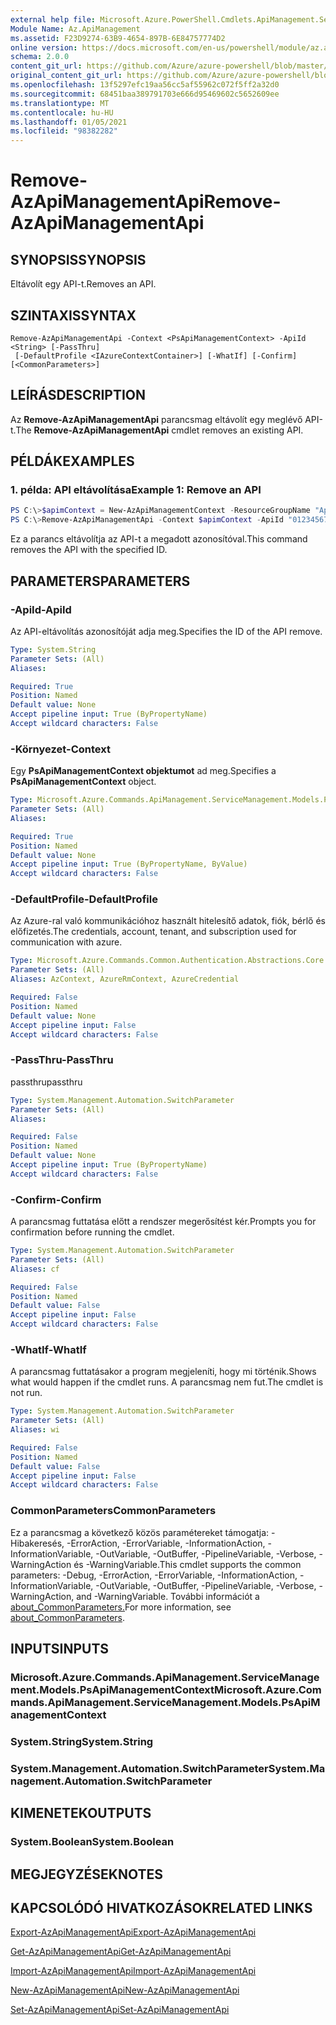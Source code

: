 ```yaml
---
external help file: Microsoft.Azure.PowerShell.Cmdlets.ApiManagement.ServiceManagement.dll-Help.xml
Module Name: Az.ApiManagement
ms.assetid: F23D9274-63B9-4654-897B-6E84757774D2
online version: https://docs.microsoft.com/en-us/powershell/module/az.apimanagement/remove-azapimanagementapi
schema: 2.0.0
content_git_url: https://github.com/Azure/azure-powershell/blob/master/src/ApiManagement/ApiManagement/help/Remove-AzApiManagementApi.md
original_content_git_url: https://github.com/Azure/azure-powershell/blob/master/src/ApiManagement/ApiManagement/help/Remove-AzApiManagementApi.md
ms.openlocfilehash: 13f5297efc19aa56cc5af55962c072f5ff2a32d0
ms.sourcegitcommit: 68451baa389791703e666d95469602c5652609ee
ms.translationtype: MT
ms.contentlocale: hu-HU
ms.lasthandoff: 01/05/2021
ms.locfileid: "98382282"
---
```

# <span data-ttu-id="32d84-101">Remove-AzApiManagementApi</span><span class="sxs-lookup"><span data-stu-id="32d84-101">Remove-AzApiManagementApi</span></span>

## <span data-ttu-id="32d84-102">SYNOPSIS</span><span class="sxs-lookup"><span data-stu-id="32d84-102">SYNOPSIS</span></span>
<span data-ttu-id="32d84-103">Eltávolít egy API-t.</span><span class="sxs-lookup"><span data-stu-id="32d84-103">Removes an API.</span></span>

## <span data-ttu-id="32d84-104">SZINTAXIS</span><span class="sxs-lookup"><span data-stu-id="32d84-104">SYNTAX</span></span>

```
Remove-AzApiManagementApi -Context <PsApiManagementContext> -ApiId <String> [-PassThru]
 [-DefaultProfile <IAzureContextContainer>] [-WhatIf] [-Confirm] [<CommonParameters>]
```

## <span data-ttu-id="32d84-105">LEÍRÁS</span><span class="sxs-lookup"><span data-stu-id="32d84-105">DESCRIPTION</span></span>
<span data-ttu-id="32d84-106">Az **Remove-AzApiManagementApi** parancsmag eltávolít egy meglévő API-t.</span><span class="sxs-lookup"><span data-stu-id="32d84-106">The **Remove-AzApiManagementApi** cmdlet removes an existing API.</span></span>

## <span data-ttu-id="32d84-107">PÉLDÁK</span><span class="sxs-lookup"><span data-stu-id="32d84-107">EXAMPLES</span></span>

### <span data-ttu-id="32d84-108">1. példa: API eltávolítása</span><span class="sxs-lookup"><span data-stu-id="32d84-108">Example 1: Remove an API</span></span>
```powershell
PS C:\>$apimContext = New-AzApiManagementContext -ResourceGroupName "Api-Default-WestUS" -ServiceName "contoso"
PS C:\>Remove-AzApiManagementApi -Context $apimContext -ApiId "0123456789"
```

<span data-ttu-id="32d84-109">Ez a parancs eltávolítja az API-t a megadott azonosítóval.</span><span class="sxs-lookup"><span data-stu-id="32d84-109">This command removes the API with the specified ID.</span></span>

## <span data-ttu-id="32d84-110">PARAMETERS</span><span class="sxs-lookup"><span data-stu-id="32d84-110">PARAMETERS</span></span>

### <span data-ttu-id="32d84-111">-ApiId</span><span class="sxs-lookup"><span data-stu-id="32d84-111">-ApiId</span></span>
<span data-ttu-id="32d84-112">Az API-eltávolítás azonosítóját adja meg.</span><span class="sxs-lookup"><span data-stu-id="32d84-112">Specifies the ID of the API remove.</span></span>

```yaml
Type: System.String
Parameter Sets: (All)
Aliases:

Required: True
Position: Named
Default value: None
Accept pipeline input: True (ByPropertyName)
Accept wildcard characters: False
```

### <span data-ttu-id="32d84-113">-Környezet</span><span class="sxs-lookup"><span data-stu-id="32d84-113">-Context</span></span>
<span data-ttu-id="32d84-114">Egy **PsApiManagementContext objektumot** ad meg.</span><span class="sxs-lookup"><span data-stu-id="32d84-114">Specifies a **PsApiManagementContext** object.</span></span>

```yaml
Type: Microsoft.Azure.Commands.ApiManagement.ServiceManagement.Models.PsApiManagementContext
Parameter Sets: (All)
Aliases:

Required: True
Position: Named
Default value: None
Accept pipeline input: True (ByPropertyName, ByValue)
Accept wildcard characters: False
```

### <span data-ttu-id="32d84-115">-DefaultProfile</span><span class="sxs-lookup"><span data-stu-id="32d84-115">-DefaultProfile</span></span>
<span data-ttu-id="32d84-116">Az Azure-ral való kommunikációhoz használt hitelesítő adatok, fiók, bérlő és előfizetés.</span><span class="sxs-lookup"><span data-stu-id="32d84-116">The credentials, account, tenant, and subscription used for communication with azure.</span></span>

```yaml
Type: Microsoft.Azure.Commands.Common.Authentication.Abstractions.Core.IAzureContextContainer
Parameter Sets: (All)
Aliases: AzContext, AzureRmContext, AzureCredential

Required: False
Position: Named
Default value: None
Accept pipeline input: False
Accept wildcard characters: False
```

### <span data-ttu-id="32d84-117">-PassThru</span><span class="sxs-lookup"><span data-stu-id="32d84-117">-PassThru</span></span>
<span data-ttu-id="32d84-118">passthru</span><span class="sxs-lookup"><span data-stu-id="32d84-118">passthru</span></span>

```yaml
Type: System.Management.Automation.SwitchParameter
Parameter Sets: (All)
Aliases:

Required: False
Position: Named
Default value: None
Accept pipeline input: True (ByPropertyName)
Accept wildcard characters: False
```

### <span data-ttu-id="32d84-119">-Confirm</span><span class="sxs-lookup"><span data-stu-id="32d84-119">-Confirm</span></span>
<span data-ttu-id="32d84-120">A parancsmag futtatása előtt a rendszer megerősítést kér.</span><span class="sxs-lookup"><span data-stu-id="32d84-120">Prompts you for confirmation before running the cmdlet.</span></span>

```yaml
Type: System.Management.Automation.SwitchParameter
Parameter Sets: (All)
Aliases: cf

Required: False
Position: Named
Default value: False
Accept pipeline input: False
Accept wildcard characters: False
```

### <span data-ttu-id="32d84-121">-WhatIf</span><span class="sxs-lookup"><span data-stu-id="32d84-121">-WhatIf</span></span>
<span data-ttu-id="32d84-122">A parancsmag futtatásakor a program megjeleníti, hogy mi történik.</span><span class="sxs-lookup"><span data-stu-id="32d84-122">Shows what would happen if the cmdlet runs.</span></span>
<span data-ttu-id="32d84-123">A parancsmag nem fut.</span><span class="sxs-lookup"><span data-stu-id="32d84-123">The cmdlet is not run.</span></span>

```yaml
Type: System.Management.Automation.SwitchParameter
Parameter Sets: (All)
Aliases: wi

Required: False
Position: Named
Default value: False
Accept pipeline input: False
Accept wildcard characters: False
```

### <span data-ttu-id="32d84-124">CommonParameters</span><span class="sxs-lookup"><span data-stu-id="32d84-124">CommonParameters</span></span>
<span data-ttu-id="32d84-125">Ez a parancsmag a következő közös paramétereket támogatja: -Hibakeresés, -ErrorAction, -ErrorVariable, -InformationAction, -InformationVariable, -OutVariable, -OutBuffer, -PipelineVariable, -Verbose, -WarningAction és -WarningVariable.</span><span class="sxs-lookup"><span data-stu-id="32d84-125">This cmdlet supports the common parameters: -Debug, -ErrorAction, -ErrorVariable, -InformationAction, -InformationVariable, -OutVariable, -OutBuffer, -PipelineVariable, -Verbose, -WarningAction, and -WarningVariable.</span></span> <span data-ttu-id="32d84-126">További információt a [about_CommonParameters.](http://go.microsoft.com/fwlink/?LinkID=113216)</span><span class="sxs-lookup"><span data-stu-id="32d84-126">For more information, see [about_CommonParameters](http://go.microsoft.com/fwlink/?LinkID=113216).</span></span>

## <span data-ttu-id="32d84-127">INPUTS</span><span class="sxs-lookup"><span data-stu-id="32d84-127">INPUTS</span></span>

### <span data-ttu-id="32d84-128">Microsoft.Azure.Commands.ApiManagement.ServiceManagement.Models.PsApiManagementContext</span><span class="sxs-lookup"><span data-stu-id="32d84-128">Microsoft.Azure.Commands.ApiManagement.ServiceManagement.Models.PsApiManagementContext</span></span>

### <span data-ttu-id="32d84-129">System.String</span><span class="sxs-lookup"><span data-stu-id="32d84-129">System.String</span></span>

### <span data-ttu-id="32d84-130">System.Management.Automation.SwitchParameter</span><span class="sxs-lookup"><span data-stu-id="32d84-130">System.Management.Automation.SwitchParameter</span></span>

## <span data-ttu-id="32d84-131">KIMENETEK</span><span class="sxs-lookup"><span data-stu-id="32d84-131">OUTPUTS</span></span>

### <span data-ttu-id="32d84-132">System.Boolean</span><span class="sxs-lookup"><span data-stu-id="32d84-132">System.Boolean</span></span>

## <span data-ttu-id="32d84-133">MEGJEGYZÉSEK</span><span class="sxs-lookup"><span data-stu-id="32d84-133">NOTES</span></span>

## <span data-ttu-id="32d84-134">KAPCSOLÓDÓ HIVATKOZÁSOK</span><span class="sxs-lookup"><span data-stu-id="32d84-134">RELATED LINKS</span></span>

[<span data-ttu-id="32d84-135">Export-AzApiManagementApi</span><span class="sxs-lookup"><span data-stu-id="32d84-135">Export-AzApiManagementApi</span></span>](./Export-AzApiManagementApi.md)

[<span data-ttu-id="32d84-136">Get-AzApiManagementApi</span><span class="sxs-lookup"><span data-stu-id="32d84-136">Get-AzApiManagementApi</span></span>](./Get-AzApiManagementApi.md)

[<span data-ttu-id="32d84-137">Import-AzApiManagementApi</span><span class="sxs-lookup"><span data-stu-id="32d84-137">Import-AzApiManagementApi</span></span>](./Import-AzApiManagementApi.md)

[<span data-ttu-id="32d84-138">New-AzApiManagementApi</span><span class="sxs-lookup"><span data-stu-id="32d84-138">New-AzApiManagementApi</span></span>](./New-AzApiManagementApi.md)

[<span data-ttu-id="32d84-139">Set-AzApiManagementApi</span><span class="sxs-lookup"><span data-stu-id="32d84-139">Set-AzApiManagementApi</span></span>](./Set-AzApiManagementApi.md)


